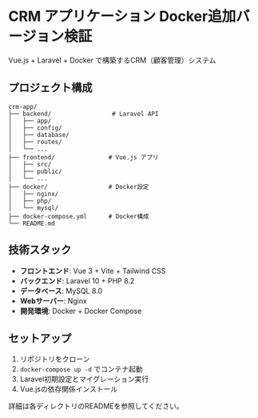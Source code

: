 # CRM アプリケーション Docker追加バージョン検証

Vue.js + Laravel + Docker で構築するCRM（顧客管理）システム

## プロジェクト構成

```
crm-app/
├── backend/                 # Laravel API
│   ├── app/
│   ├── config/
│   ├── database/
│   ├── routes/
│   └── ...
├── frontend/               # Vue.js アプリ
│   ├── src/
│   ├── public/
│   └── ...
├── docker/                 # Docker設定
│   ├── nginx/
│   ├── php/
│   └── mysql/
├── docker-compose.yml      # Docker構成
└── README.md

```

## 技術スタック

- **フロントエンド**: Vue 3 + Vite + Tailwind CSS
- **バックエンド**: Laravel 10 + PHP 8.2
- **データベース**: MySQL 8.0
- **Webサーバー**: Nginx
- **開発環境**: Docker + Docker Compose

## セットアップ

1. リポジトリをクローン
2. `docker-compose up -d` でコンテナ起動
3. Laravel初期設定とマイグレーション実行
4. Vue.jsの依存関係インストール

詳細は各ディレクトリのREADMEを参照してください。
